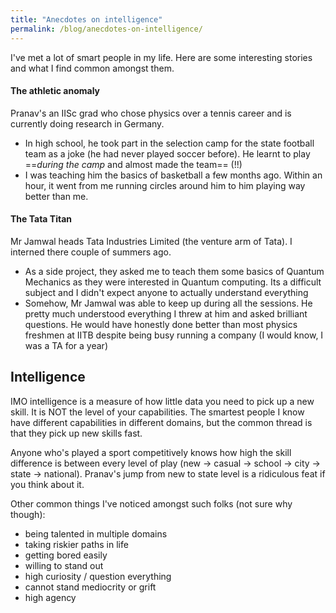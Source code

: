 ```yaml
---
title: "Anecdotes on intelligence"
permalink: /blog/anecdotes-on-intelligence/
---
```

I've met a lot of smart people in my life. Here are some interesting stories and what I find common amongst them.  

#### The athletic anomaly
Pranav's an IISc grad who chose physics over a tennis career and is currently doing research in Germany.
- In high school, he took part in the selection camp for the state football team as a joke (he had never played soccer before). He learnt to play ==_during the camp_ and almost made the team== (!!)
- I was teaching him the basics of basketball a few months ago. Within an hour, it went from me running circles around him to him playing way better than me.

#### The Tata Titan
Mr Jamwal heads Tata Industries Limited (the venture arm of Tata). I interned there couple of summers ago.
- As a side project, they asked me to teach them some basics of Quantum Mechanics as they were interested in Quantum computing. Its a difficult subject and I didn't expect anyone to actually understand everything
- Somehow, Mr Jamwal was able to keep up during all the sessions. He pretty much understood everything I threw at him and asked brilliant questions. He would have honestly done better than most physics freshmen at IITB despite being busy running a company (I would know, I was a TA for a year)

## Intelligence
IMO intelligence is a measure of how little data you need to pick up a new skill. It is NOT the level of your capabilities. The smartest people I know have different capabilities in different domains, but the common thread is that they pick up new skills fast.  

Anyone who's played a sport competitively knows how high the skill difference is between every level of play (new → casual → school → city → state → national). Pranav's jump from new to state level is a ridiculous feat if you think about it.  

Other common things I've noticed amongst such folks (not sure why though):
- being talented in multiple domains
- taking riskier paths in life
- getting bored easily
- willing to stand out
- high curiosity / question everything
- cannot stand mediocrity or grift
- high agency
